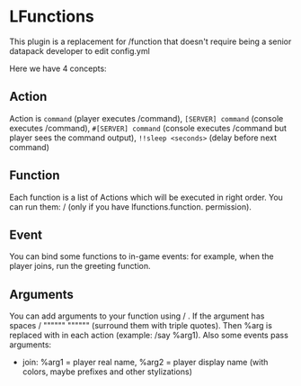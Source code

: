 # LFunctions

This plugin is a replacement for /function that doesn't require being a senior datapack developer to edit config.yml

Here we have 4 concepts:

## Action
Action is `command` (player executes /command), `[SERVER] command` (console executes /command), `#[SERVER] command` (console executes /command but player sees the command output), `!!sleep <seconds>` (delay before next command)

## Function
Each function is a list of Actions which will be executed in right order. You can run them: /<function name> (only if you have lfunctions.function.<function name> permission).

## Event
You can bind some functions to in-game events: for example, when the player joins, run the greeting function.

## Arguments
You can add arguments to your function using /<function name> <argument1> <argument2>. If the argument has spaces /<function name> """<argument1>""" """<argument2>""" (surround them with triple quotes). Then %arg<number> is replaced with <argument number> in each action (example: /say %arg1). Also some events pass arguments:

- join: %arg1 = player real name, %arg2 = player display name (with colors, maybe prefixes and other stylizations)
